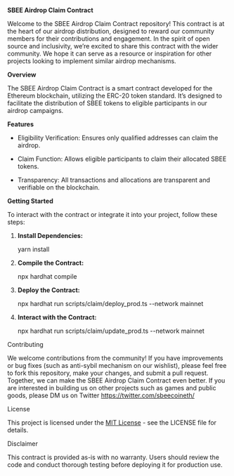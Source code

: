**SBEE Airdrop Claim Contract**

  
Welcome to the SBEE Airdrop Claim Contract repository! This contract is at the heart of our airdrop distribution, designed to reward our community members for their contributions and engagement. In the spirit of open source and inclusivity, we’re excited to share this contract with the wider community. We hope it can serve as a resource or inspiration for other projects looking to implement similar airdrop mechanisms.

**Overview**

The SBEE Airdrop Claim Contract is a smart contract developed for the Ethereum blockchain, utilizing the ERC-20 token standard. It’s designed to facilitate the distribution of SBEE tokens to eligible participants in our airdrop campaigns.

**Features**

- Eligibility Verification: Ensures only qualified addresses can claim the airdrop.

- Claim Function: Allows eligible participants to claim their allocated SBEE tokens.

- Transparency: All transactions and allocations are transparent and verifiable on the blockchain.

**Getting Started**

To interact with the contract or integrate it into your project, follow these steps:

1.  **Install Dependencies:**

    yarn install

2.  **Compile the Contract:**

    npx hardhat compile

3.  **Deploy the Contract:**

    npx hardhat run scripts/claim/deploy_prod.ts --network mainnet

4.  **Interact with the Contract:**

    npx hardhat run scripts/claim/update_prod.ts --network mainnet

Contributing

We welcome contributions from the community! If you have improvements or bug fixes (such as anti-sybil mechanism on our wishlist), please feel free to fork this repository, make your changes, and submit a pull request. Together, we can make the SBEE Airdrop Claim Contract even better. If you are interested in building us on other projects such as games and public goods, please DM us on Twitter https://twitter.com/sbeecoineth/

License

This project is licensed under the [MIT License](LICENSE) - see the LICENSE file for details.

Disclaimer

This contract is provided as-is with no warranty. Users should review the code and conduct thorough testing before deploying it for production use.
